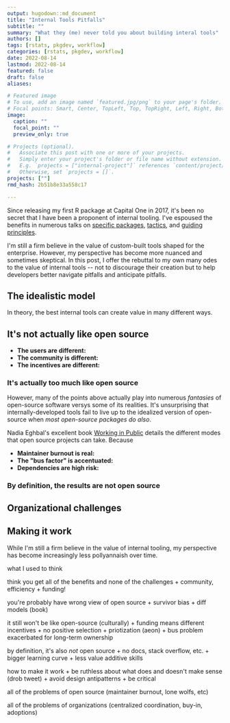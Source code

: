 ```yaml
---
output: hugodown::md_document
title: "Internal Tools Pitfalls"
subtitle: ""
summary: "What they (me) never told you about building interal tools"
authors: []
tags: [rstats, pkgdev, workflow]
categories: [rstats, pkgdev, workflow]
date: 2022-08-14
lastmod: 2022-08-14
featured: false
draft: false
aliases:

# Featured image
# To use, add an image named `featured.jpg/png` to your page's folder.
# Focal points: Smart, Center, TopLeft, Top, TopRight, Left, Right, BottomLeft, Bottom, BottomRight.
image:
  caption: ""
  focal_point: ""
  preview_only: true

# Projects (optional).
#   Associate this post with one or more of your projects.
#   Simply enter your project's folder or file name without extension.
#   E.g. `projects = ["internal-project"]` references `content/project/deep-learning/index.md`.
#   Otherwise, set `projects = []`.
projects: [""]
rmd_hash: 2b51b8e33a558c17

---
```


Since releasing my first R package at Capital One in 2017, it's been no secret that I have been a proponent of internal tooling. I've espoused the benefits in numerous talks on [specific packages](/talk/tidycf/), [tactics](/talk/ent-pkg-design/), and [guiding principles](/talk/organization/).

I'm still a firm believe in the value of custom-built tools shaped for the enterprise. However, my perspective has become more nuanced and sometimes skeptical. In this post, I offer the rebuttal to my own many odes to the value of internal tools -- not to discourage their creation but to help developers better navigate pitfalls and anticipate pitfalls.

## The idealistic model

In theory, the best internal tools can create value in many different ways.

## It's not actually like open source

-   **The users are different:**
-   **The community is different:**
-   **The incentives are different:**

### It's actually too much like open source

However, many of the points above actually play into numerous *fantasies* of open-source software versys some of its realities. It's unsurprising that internally-developed tools fail to live up to the idealized version of open-source when *most open-source packages do also*.

Nadia Eghbal's excellent book [Working in Public](https://www.amazon.com/Working-Public-Making-Maintenance-Software/dp/0578675862) details the different modes that open source projects can take. Because

-   **Maintainer burnout is real:**
-   **The "bus factor" is accentuated:**
-   **Dependencies are high risk:**

### By definition, the results are not open source

## Organizational challenges

## Making it work

While I'm still a firm believe in the value of internal tooling, my perspective has become increasingly less pollyannaish over time.

what I used to think

think you get all of the benefits and none of the challenges + community, efficiency + funding!

you're probably have wrong view of open source + survivor bias + diff models (book)

it still won't be like open-source (culturally) + funding means different incentives + no positive selection + priotization (aeon) + bus problem exacerbated for long-term ownership

by definition, it's also *not* open source + no docs, stack overflow, etc. + bigger learning curve + less value additive skills

how to make it work + be ruthless about what does and doesn't make sense (drob tweet) + avoid design antipatterns + be critical

all of the problems of open source (maintainer burnout, lone wolfs, etc)

all of the problems of organizations (centralized coordination, buy-in, adoptions)

